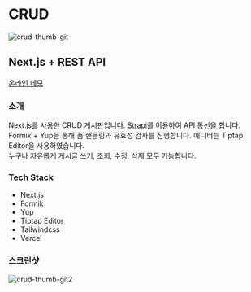 ﻿# CRUD
![crud-thumb-git](https://user-images.githubusercontent.com/100123808/198116975-b2a6e962-dd51-43c6-815b-5cb7d210bf59.jpg)
## Next.js + REST API
[온라인 데모](https://crud-topaz.vercel.app/crud)

### 소개

Next.js를 사용한 CRUD 게시판입니다. [Strapi](https://strapi.io/)를 이용하여 API 통신을 합니다.<br>
Formik + Yup을 통해 폼 핸들링과 유효성 검사를 진행합니다. 에디터는 Tiptap Editor을 사용하였습니다.<br>
누구나 자유롭게 게시글 쓰기, 조회, 수정, 삭제 모두 가능합니다.

### Tech Stack

* Next.js
* Formik
* Yup
* Tiptap Editor
* Tailwindcss
* Vercel

### 스크린샷
![crud-thumb-git2](https://user-images.githubusercontent.com/100123808/198116645-d532d358-d19d-4c7b-b5d4-a45da04791b0.jpg)
